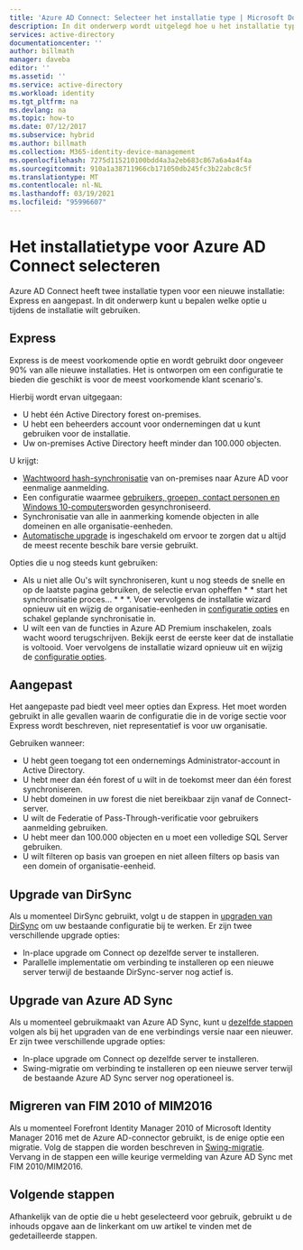 ```yaml
---
title: 'Azure AD Connect: Selecteer het installatie type | Microsoft Docs'
description: In dit onderwerp wordt uitgelegd hoe u het installatie type selecteert dat u wilt gebruiken voor Azure AD Connect
services: active-directory
documentationcenter: ''
author: billmath
manager: daveba
editor: ''
ms.assetid: ''
ms.service: active-directory
ms.workload: identity
ms.tgt_pltfrm: na
ms.devlang: na
ms.topic: how-to
ms.date: 07/12/2017
ms.subservice: hybrid
ms.author: billmath
ms.collection: M365-identity-device-management
ms.openlocfilehash: 7275d115210100bdd4a3a2eb683c867a6a4a4f4a
ms.sourcegitcommit: 910a1a38711966cb171050db245fc3b22abc8c5f
ms.translationtype: MT
ms.contentlocale: nl-NL
ms.lasthandoff: 03/19/2021
ms.locfileid: "95996607"
---
```

# <a name="select-which-installation-type-to-use-for-azure-ad-connect"></a>Het installatietype voor Azure AD Connect selecteren
Azure AD Connect heeft twee installatie typen voor een nieuwe installatie: Express en aangepast. In dit onderwerp kunt u bepalen welke optie u tijdens de installatie wilt gebruiken.

## <a name="express"></a>Express
Express is de meest voorkomende optie en wordt gebruikt door ongeveer 90% van alle nieuwe installaties. Het is ontworpen om een configuratie te bieden die geschikt is voor de meest voorkomende klant scenario's.

Hierbij wordt ervan uitgegaan:

- U hebt één Active Directory forest on-premises.
- U hebt een beheerders account voor ondernemingen dat u kunt gebruiken voor de installatie.
- Uw on-premises Active Directory heeft minder dan 100.000 objecten.

U krijgt:

- [Wachtwoord hash-synchronisatie](how-to-connect-password-hash-synchronization.md) van on-premises naar Azure AD voor eenmalige aanmelding.
- Een configuratie waarmee [gebruikers, groepen, contact personen en Windows 10-computers](concept-azure-ad-connect-sync-default-configuration.md)worden gesynchroniseerd.
- Synchronisatie van alle in aanmerking komende objecten in alle domeinen en alle organisatie-eenheden.
- [Automatische upgrade](how-to-connect-install-automatic-upgrade.md) is ingeschakeld om ervoor te zorgen dat u altijd de meest recente beschik bare versie gebruikt.

Opties die u nog steeds kunt gebruiken:

- Als u niet alle Ou's wilt synchroniseren, kunt u nog steeds de snelle en op de laatste pagina gebruiken, de selectie ervan opheffen * * start het synchronisatie proces... * * *. Voer vervolgens de installatie wizard opnieuw uit en wijzig de organisatie-eenheden in [configuratie opties](how-to-connect-installation-wizard.md#customize-synchronization-options) en schakel geplande synchronisatie in.
- U wilt een van de functies in Azure AD Premium inschakelen, zoals wacht woord terugschrijven. Bekijk eerst de eerste keer dat de installatie is voltooid. Voer vervolgens de installatie wizard opnieuw uit en wijzig de [configuratie opties](how-to-connect-installation-wizard.md#customize-synchronization-options).

## <a name="custom"></a>Aangepast
Het aangepaste pad biedt veel meer opties dan Express. Het moet worden gebruikt in alle gevallen waarin de configuratie die in de vorige sectie voor Express wordt beschreven, niet representatief is voor uw organisatie.

Gebruiken wanneer:

- U hebt geen toegang tot een ondernemings Administrator-account in Active Directory.
- U hebt meer dan één forest of u wilt in de toekomst meer dan één forest synchroniseren.
- U hebt domeinen in uw forest die niet bereikbaar zijn vanaf de Connect-server.
- U wilt de Federatie of Pass-Through-verificatie voor gebruikers aanmelding gebruiken.
- U hebt meer dan 100.000 objecten en u moet een volledige SQL Server gebruiken.
- U wilt filteren op basis van groepen en niet alleen filters op basis van een domein of organisatie-eenheid.

## <a name="upgrade-from-dirsync"></a>Upgrade van DirSync
Als u momenteel DirSync gebruikt, volgt u de stappen in [upgraden van DirSync](how-to-dirsync-upgrade-get-started.md) om uw bestaande configuratie bij te werken. Er zijn twee verschillende upgrade opties:

- In-place upgrade om Connect op dezelfde server te installeren.
- Parallelle implementatie om verbinding te installeren op een nieuwe server terwijl de bestaande DirSync-server nog actief is.

## <a name="upgrade-from-azure-ad-sync"></a>Upgrade van Azure AD Sync
Als u momenteel gebruikmaakt van Azure AD Sync, kunt u [dezelfde stappen](how-to-upgrade-previous-version.md) volgen als bij het upgraden van de ene verbindings versie naar een nieuwer. Er zijn twee verschillende upgrade opties:

- In-place upgrade om Connect op dezelfde server te installeren.
- Swing-migratie om verbinding te installeren op een nieuwe server terwijl de bestaande Azure AD Sync server nog operationeel is.

## <a name="migrate-from-fim2010-or-mim2016"></a>Migreren van FIM 2010 of MIM2016
Als u momenteel Forefront Identity Manager 2010 of Microsoft Identity Manager 2016 met de Azure AD-connector gebruikt, is de enige optie een migratie. Volg de stappen die worden beschreven in [Swing-migratie](how-to-upgrade-previous-version.md#swing-migration). Vervang in de stappen een wille keurige vermelding van Azure AD Sync met FIM 2010/MIM2016.

## <a name="next-steps"></a>Volgende stappen
Afhankelijk van de optie die u hebt geselecteerd voor gebruik, gebruikt u de inhouds opgave aan de linkerkant om uw artikel te vinden met de gedetailleerde stappen.
